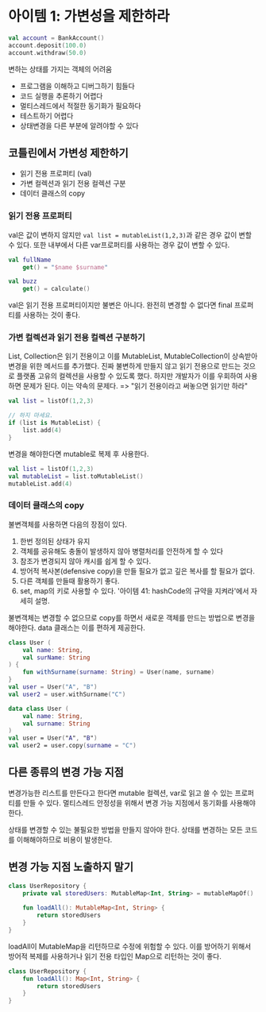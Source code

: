 # 아이템 1: 가변성을 제한하라

```kotlin
val account = BankAccount()
account.deposit(100.0)
account.withdraw(50.0)
```

변하는 상태를 가지는 객체의 어려움
- 프로그램을 이해하고 디버그하기 힘들다
- 코드 실행을 추론하기 어렵다
- 멀티스레드에서 적절한 동기화가 필요하다
- 테스트하기 어렵다
- 상태변경을 다른 부분에 알려야할 수 있다

## 코틀린에서 가변성 제한하기

- 읽기 전용 프로퍼티 (val)
- 가변 컬렉션과 읽기 전용 컬렉션 구분
- 데이터 클래스의 copy

### 읽기 전용 프로퍼티

val은 값이 변하지 않지만 `val list = mutableList(1,2,3)`과 같은 경우 값이 변할 수 있다.
또한 내부에서 다른 var프로퍼티를 사용하는 경우 값이 변할 수 있다.
```kotlin
val fullName
    get() = "$name $surname"

val buzz
    get() = calculate()
```

val은 읽기 전용 프로퍼티이지만 불변은 아니다.
완전히 변경할 수 없다면 final 프로퍼티를 사용하는 것이 좋다.

### 가변 컬렉션과 읽기 전용 컬렉션 구분하기

List, Collection은 읽기 전용이고 이를 MutableList, MutableCollection이 상속받아 변경을 위한 메서드를 추가했다.
진짜 불변하게 만들지 않고 읽기 전용으로 만드는 것으로 플랫폼 고유의 컬렉션을 사용할 수 있도록 했다.
하지만 개발자가 이를 우회하여 사용하면 문제가 된다. 이는 약속의 문제다. => "읽기 전용이라고 써놓으면 읽기만 하라"

```kotlin
val list = listOf(1,2,3)

// 하지 마세요.
if (list is MutableList) {
    list.add(4)
}
```

변경을 해야한다면 mutable로 복제 후 사용한다.

```kotlin
val list = listOf(1,2,3)
val mutableList = list.toMutableList()
mutableList.add(4)
```

### 데이터 클래스의 copy

불변객체를 사용하면 다음의 장점이 있다.
1. 한번 정의된 상태가 유지
2. 객체를 공유해도 충돌이 발생하지 않아 병렬처리를 안전하게 할 수 있다
3. 참조가 변경되지 않아 캐시를 쉽게 할 수 있다.
4. 방어적 복사본(defensive copy)을 만들 필요가 없고 깊은 복사를 할 필요가 없다.
5. 다른 객체를 만들때 활용하기 좋다.
6. set, map의 키로 사용할 수 있다. '아이템 41: hashCode의 규약을 지켜라'에서 자세히 설명.

불변객체는 변경할 수 없으므로 copy를 하면서 새로운 객체를 만드는 방법으로 변경을 해야한다. data 클래스는 이를 편하게 제공한다.

```kotlin
class User (
    val name: String,
    val surName: String
) {
    fun withSurname(surname: String) = User(name, surname)
}
val user = User("A", "B")
val user2 = user.withSurname("C")
```

```kotlin
data class User (
    val name: String,
    val surname: String
)
val user = User("A", "B")
val user2 = user.copy(surname = "C")
```

## 다른 종류의 변경 가능 지점

변경가능한 리스트를 만든다고 한다면 mutable 컬렉션, var로 읽고 쓸 수 있는 프로퍼티를 만들 수 있다.
멀티스레드 안정성을 위해서 변경 가능 지점에서 동기화를 사용해야한다.

상태를 변경할 수 있는 불필요한 방법을 만들지 않아야 한다. 상태를 변경하는 모든 코드를 이해해야하므로 비용이 발생한다.

## 변경 가능 지점 노출하지 말기

```kotlin
class UserRepository {
    private val storedUsers: MutableMap<Int, String> = mutableMapOf()
    
    fun loadAll(): MutableMap<Int, String> {
        return storedUsers
    }
}
```

loadAll이 MutableMap을 리턴하므로 수정에 위험할 수 있다. 이를 방어하기 위해서 방어적 복제를 사용하거나 읽기 전용 타입인 Map으로 리턴하는 것이 좋다.

```kotlin
class UserRepository {
    fun loadAll(): Map<Int, String> {
        return storedUsers
    }
}
```

